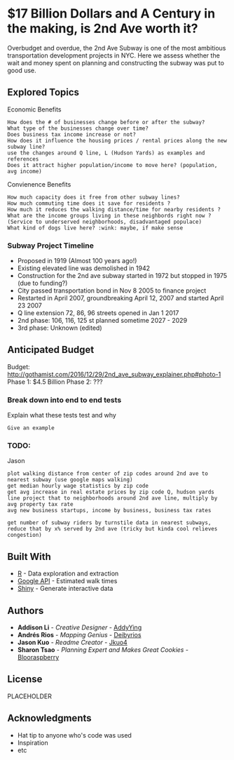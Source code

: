 # $17 Billion Dollars and A Century in the making, is 2nd Ave worth it?

Overbudget and overdue, the 2nd Ave Subway is one of the most ambitious transportation development projects in NYC. Here we assess whether the wait and money spent on planning and constructing the subway was put to good use.

## Explored Topics

Economic Benefits

```
How does the # of businesses change before or after the subway? 
What type of the businesses change over time?
Does business tax income increase or not? 
How does it influence the housing prices / rental prices along the new subway line?
use the changes around Q line, L (Hudson Yards) as examples and references
Does it attract higher population/income to move here? (population, avg income)

```
Convienence Benefits
```
How much capacity does it free from other subway lines?
How much commuting time does it save for residents ?
How much it reduces the walking distance/time for nearby residents ?  
What are the income groups living in these neighbords right now ? (Service to underserved neighborhoods, disadvantaged populace)
What kind of dogs live here? :wink: maybe, if make sense 
```


### Subway Project Timeline

- Proposed in 1919 (Almost 100 years ago!)
- Existing elevated line was demolished in 1942
- Construction for the 2nd ave subway started in 1972 but stopped in 1975 (due to funding?)
- City passed transportation bond in Nov 8 2005 to finance project
- Restarted in April 2007, groundbreaking April 12, 2007 and started April 23 2007
- Q line extension 72, 86, 96 streets opened in Jan 1 2017
- 2nd phase: 106, 116, 125 st planned sometime 2027 - 2029
- 3rd phase: Unknown (edited)

## Anticipated Budget

Budget: 
http://gothamist.com/2016/12/29/2nd_ave_subway_explainer.php#photo-1
Phase 1: $4.5 Billion
Phase 2: ???

### Break down into end to end tests

Explain what these tests test and why

```
Give an example
```

### TODO:

Jason

```
plot walking distance from center of zip codes around 2nd ave to nearest subway (use google maps walking)
get median hourly wage statistics by zip code
get avg increase in real estate prices by zip code Q, hudson yards line project that to neighborhoods around 2nd ave line, multiply by avg property tax rate
avg new business startups, income by business, business tax rates

get number of subway riders by turnstile data in nearest subways, reduce that by x% served by 2nd ave (tricky but kinda cool relieves congestion)
```

## Built With

* [R](http://www.R.org) - Data exploration and extraction
* [Google API](https://www.google.com/) - Estimated walk times
* [Shiny](https://rometools.github.io/rome/) - Generate interactive data


## Authors

* **Addison Li** - *Creative Designer* - [AddyYing](https://github.com/AddyYing)
* **Andrés Rios** - *Mapping Genius* - [Deibyrios](https://github.com/Deibyrios)
* **Jason Kuo** - *Readme Creator* - [Jkuo4](https://github.com/jkuo4)
* **Sharon Tsao** - *Planning Expert and Makes Great Cookies* - [Blooraspberry](https://github.com/Blooraspberry)

## License

PLACEHOLDER 

## Acknowledgments

* Hat tip to anyone who's code was used
* Inspiration
* etc
